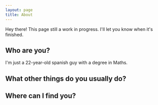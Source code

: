 ```yaml
---
layout: page
title: About
---
```


<p class="message">
  Hey there! This page still a work in progress. I'll let you know when it's finished.
</p>


## Who are you?
 I'm just a 22-year-old spanish guy with a degree in Maths.
 
## What other things do you usually do?
 
## Where can I find you?

